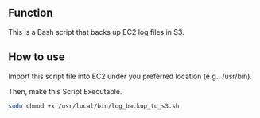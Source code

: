 ## Function
This is a Bash script that backs up EC2 log files in S3.

## How to use
Import this script file into EC2 under you preferred location (e.g., /usr/bin).

Then, make this Script Executable.
```bash
sudo chmod +x /usr/local/bin/log_backup_to_s3.sh
```
